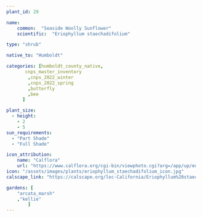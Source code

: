 ```yaml
---
plant_id: 29

name: 
    common:  "Seaside Woolly Sunflower"   
    scientific:  "Eriophyllum staechadifolium"  

type: "shrub"

native_to: "Humboldt"

categories: [humboldt_county_native,
       cnps_master_inventory
        ,cnps_2022_winter
        ,cnps_2022_spring
        ,butterfly
        ,bee
      ]

plant_size:
  - height: 
    - 2
    - 5
sun_requirements:
  - "Part Shade"
  - "Full Shade"

icon_attribution: 
    name: "Calflora"
    url: "https://www.calflora.org/cgi-bin/viewphoto.cgi?arg=/app/up/entry/214/64475.jpg" 
icon: "/assets/images/plants/eriophyllum_staechadifolium_icon.jpg" 
calscape_link: "https://calscape.org/loc-California/Eriophyllum%20staechadifolium(%20)"

gardens: [ 
    "arcata_marsh"
    ,"kellie" 
        ]
---
```



